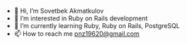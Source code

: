 - 👋 Hi, I’m Sovetbek Akmatkulov
- 👀 I’m interested in Ruby on Rails development
- 🌱 I’m currently learning  Ruby, Ruby on Rails, PostgreSQL
- 📫 How to reach me pnz19620@gmail.com

<!---
akmatkulov/akmatkulov is a ✨ special ✨ repository because its `README.md` (this file) appears on your GitHub profile.
You can click the Preview link to take a look at your changes.
--->
